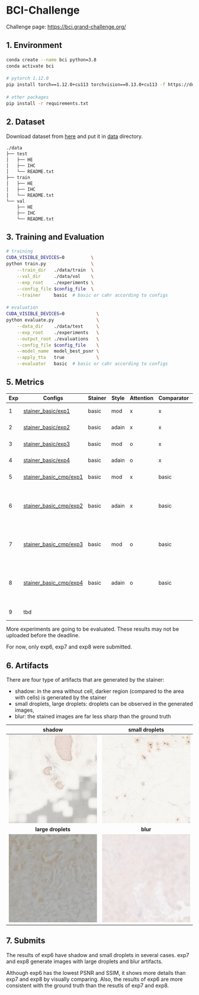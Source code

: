 # BCI-Challenge

Challenge page: https://bci.grand-challenge.org/

## 1. Environment

```bash
conda create --name bci python=3.8
conda activate bci

# pytorch 1.12.0
pip install torch==1.12.0+cu113 torchvision==0.13.0+cu113 -f https://download.pytorch.org/whl/torch_stable.html

# other packages
pip install -r requirements.txt
```

## 2. Dataset

Download dataset from [here](https://bupt-ai-cz.github.io/BCI_for_GrandChallenge/) and put it in [data](./data) directory.

```
./data
├── test
│   ├── HE
│   ├── IHC
│   └── README.txt
├── train
│   ├── HE
│   ├── IHC
│   └── README.txt
└── val
    ├── HE
    ├── IHC
    └── README.txt
```

## 3. Training and Evaluation

```bash
# training
CUDA_VISIBLE_DEVICES=0          \
python train.py                 \
    --train_dir   ./data/train  \
    --val_dir     ./data/val    \
    --exp_root    ./experiments \
    --config_file $config_file  \
    --trainer     basic  # basic or cahr according to configs

# evaluation
CUDA_VISIBLE_DEVICES=0            \
python evaluate.py                \
    --data_dir    ./data/test     \
    --exp_root    ./experiments   \
    --output_root ./evaluations   \
    --config_file $config_file    \
    --model_name  model_best_psnr \
    --apply_tta   true            \
    --evaluator   basic  # basic or cahr according to configs
```

## 5. Metrics

<table>
    <thead>
        <tr>
            <th>Exp</th>
            <th>Configs</th>
            <th>Stainer</th>
            <th>Style</th>
            <th>Attention</th>
            <th>Comparator</th>
            <th>TTA</th>
            <th>PSNR</th>
            <th>SSIM</th>
            <th>Comment</th>
        </tr>
    </thead>
    <tbody>
        <tr>
            <td rowspan="2">1</td>
            <td rowspan="2"><a href="./configs/stainer_basic/exp1.yaml">stainer_basic/exp1</a></td>
            <td rowspan="2">basic</td>
            <td rowspan="2">mod</td>
            <td rowspan="2">x</td>
            <td rowspan="2">x</td>
            <td>x</td>
            <td>22.2289</td>
            <td>0.5294</td>
            <td>&nbsp;</td>
        </tr>
        <tr>
            <td>o</td>
            <td>22.6266</td>
            <td>0.5737</td>
            <td>&nbsp;</td>
        </tr>
        <tr>
            <td rowspan="2">2</td>
            <td rowspan="2"><a href="./configs/stainer_basic/exp2.yaml">stainer_basic/exp2</a></td>
            <td rowspan="2">basic</td>
            <td rowspan="2">adain</td>
            <td rowspan="2">x</td>
            <td rowspan="2">x</td>
            <td>x</td>
            <td>22.7732</td>
            <td>0.5245</td>
            <td>&nbsp;</td>
        </tr>
        <tr>
            <td>o</td>
            <td>23.2413</td>
            <td>0.5726</td>
            <td>&nbsp;</td>
        </tr>
        <tr>
            <td rowspan="2">3</td>
            <td rowspan="2"><a href="./configs/stainer_basic/exp3.yaml">stainer_basic/exp3</a></td>
            <td rowspan="2">basic</td>
            <td rowspan="2">mod</td>
            <td rowspan="2">o</td>
            <td rowspan="2">x</td>
            <td>x</td>
            <td>22.5492</td>
            <td>0.5312</td>
            <td>&nbsp;</td>
        </tr>
        <tr>
            <td>o</td>
            <td>22.8406</td>
            <td>0.5646</td>
            <td>&nbsp;</td>
        </tr>
        <tr>
            <td rowspan="2">4</td>
            <td rowspan="2"><a href="./configs/stainer_basic/exp4.yaml">stainer_basic/exp4</a></td>
            <td rowspan="2">basic</td>
            <td rowspan="2">adain</td>
            <td rowspan="2">o</td>
            <td rowspan="2">x</td>
            <td>x</td>
            <td>22.5447</td>
            <td>0.5316</td>
            <td>&nbsp;</td>
        </tr>
        <tr>
            <td>o</td>
            <td>22.9690</td>
            <td>0.5760</td>
            <td>&nbsp;</td>
        </tr>
        <tr>
            <td rowspan="2">5</td>
            <td rowspan="2"><a href="./configs/stainer_basic_cmp/exp1.yaml">stainer_basic_cmp/exp1</a></td>
            <td rowspan="2">basic</td>
            <td rowspan="2">mod</td>
            <td rowspan="2">x</td>
            <td rowspan="2">basic</td>
            <td>x</td>
            <td>22.3711</td>
            <td>0.5293</td>
            <td>&nbsp;</td>
        </tr>
        <tr>
            <td>o</td>
            <td>22.7570</td>
            <td>0.5743</td>
            <td>&nbsp;</td>
        </tr>
        <tr>
            <td rowspan="2">6</td>
            <td rowspan="2"><a href="./configs/stainer_basic_cmp/exp2.yaml">stainer_basic_cmp/exp2</a></td>
            <td rowspan="2">basic</td>
            <td rowspan="2">adain</td>
            <td rowspan="2">x</td>
            <td rowspan="2">basic</td>
            <td>x</td>
            <td>22.8123</td>
            <td>0.5273</td>
            <td>&nbsp;</td>
        </tr>
        <tr>
            <td>o</td>
            <td>23.3942</td>
            <td>0.5833</td>
            <td>best in metrics,<br>droplets artifacts and blur</td>
        </tr>
        <tr>
            <td rowspan="2">7</td>
            <td rowspan="2"><a href="./configs/stainer_basic_cmp/exp3.yaml">stainer_basic_cmp/exp3</a></td>
            <td rowspan="2">basic</td>
            <td rowspan="2">mod</td>
            <td rowspan="2">o</td>
            <td rowspan="2">basic</td>
            <td>x</td>
            <td>22.5357</td>
            <td>0.5175</td>
            <td>&nbsp;</td>
        </tr>
        <tr>
            <td>o</td>
            <td>22.9293</td>
            <td>0.5585</td>
            <td>best in visual,<br>shadow artifacts</td>
        </tr>
        <tr>
            <td rowspan="2">8</td>
            <td rowspan="2"><a href="./configs/stainer_basic_cmp/exp4.yaml">stainer_basic_cmp/exp4</a></td>
            <td rowspan="2">basic</td>
            <td rowspan="2">adain</td>
            <td rowspan="2">o</td>
            <td rowspan="2">basic</td>
            <td>x</td>
            <td>22.5447</td>
            <td>0.5316</td>
            <td>&nbsp;</td>
        </tr>
        <tr>
            <td>o</td>
            <td>22.9809</td>
            <td>0.5697</td>
            <td>in metrics: 6 < 8 < 7,<br>in visula: 7 < 8 < 6 </td>
        </tr>
        <tr>
            <td rowspan="2">9</td>
            <td rowspan="2">tbd</td>
            <td rowspan="2"></td>
            <td rowspan="2"></td>
            <td rowspan="2"></td>
            <td rowspan="2"></td>
            <td>x</td>
            <td></td>
            <td></td>
            <td>&nbsp;</td>
        </tr>
        <tr>
            <td>o</td>
            <td></td>
            <td></td>
            <td></td>
        </tr>
    </tbody>
</table>

More experiments are going to be evaluated. These results may not be uploaded before the deadline.

For now, only exp6, exp7 and exp8 were submitted.

## 6. Artifacts

There are four type of artifacts that are generated by the stainer:

- shadow: in the area without cell, darker region (compared to the area with cells) is generated by the stainer
- small droplets, large droplets: droplets can be observed in the generated images, 
- blur: the stained images are far less sharp than the ground truth

|                            shadow                            |                        small droplets                        |
| :----------------------------------------------------------: | :----------------------------------------------------------: |
|    <img src="./assets/artifacts/shadow.png" width=400 />     | <img src="./assets/artifacts/small_droplets.png" width=400 /> |
|                      **large droplets**                      |                           **blur**                           |
| <img src="./assets/artifacts/large_droplets.png" width=400 /> |     <img src="./assets/artifacts/blur.png" width=400 />      |

## 7. Submits

The results of exp6 have shadow and small droplets in several cases. exp7 and exp8 generate images with large droplets and blur artifacts.

Although exp6 has the lowest PSNR and SSIM, it shows more details than exp7 and exp8 by visually comparing. Also, the results of exp6 are more consistent with the ground truth than the resutls of exp7 and exp8.

